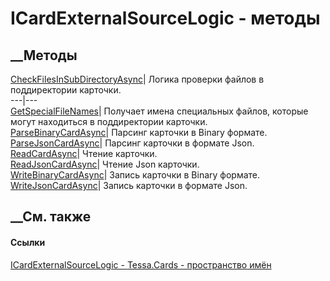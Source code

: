 # ICardExternalSourceLogic - методы
##  __Методы
[CheckFilesInSubDirectoryAsync](M_Tessa_Cards_ICardExternalSourceLogic_CheckFilesInSubDirectoryAsync.htm)|
Логика проверки файлов в поддиректории карточки.  
---|---  
[GetSpecialFileNames](M_Tessa_Cards_ICardExternalSourceLogic_GetSpecialFileNames.htm)|
Получает имена специальных файлов, которые могут находиться в поддиректории
карточки.  
[ParseBinaryCardAsync](M_Tessa_Cards_ICardExternalSourceLogic_ParseBinaryCardAsync.htm)|
Парсинг карточки в Binary формате.  
[ParseJsonCardAsync](M_Tessa_Cards_ICardExternalSourceLogic_ParseJsonCardAsync.htm)|
Парсинг карточки в формате Json.  
[ReadCardAsync](M_Tessa_Cards_ICardExternalSourceLogic_ReadCardAsync.htm)|
Чтение карточки.  
[ReadJsonCardAsync](M_Tessa_Cards_ICardExternalSourceLogic_ReadJsonCardAsync.htm)|
Чтение Json карточки.  
[WriteBinaryCardAsync](M_Tessa_Cards_ICardExternalSourceLogic_WriteBinaryCardAsync.htm)|
Запись карточки в Binary формате.  
[WriteJsonCardAsync](M_Tessa_Cards_ICardExternalSourceLogic_WriteJsonCardAsync.htm)|
Запись карточки в формате Json.  
## __См. также
#### Ссылки
[ICardExternalSourceLogic - ](T_Tessa_Cards_ICardExternalSourceLogic.htm)
[Tessa.Cards - пространство имён](N_Tessa_Cards.htm)
